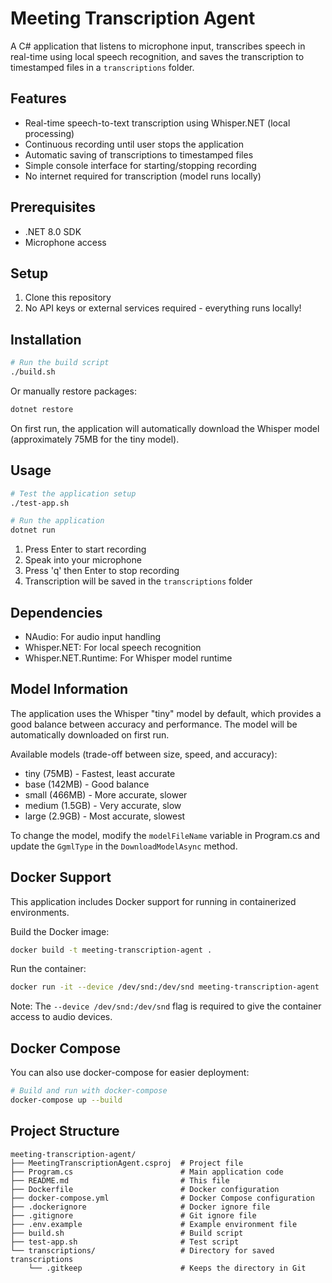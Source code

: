 # Meeting Transcription Agent

A C# application that listens to microphone input, transcribes speech in real-time using local speech recognition, and saves the transcription to timestamped files in a `transcriptions` folder.

## Features

- Real-time speech-to-text transcription using Whisper.NET (local processing)
- Continuous recording until user stops the application
- Automatic saving of transcriptions to timestamped files
- Simple console interface for starting/stopping recording
- No internet required for transcription (model runs locally)

## Prerequisites

- .NET 8.0 SDK
- Microphone access

## Setup

1. Clone this repository
2. No API keys or external services required - everything runs locally!

## Installation

```bash
# Run the build script
./build.sh
```

Or manually restore packages:
```bash
dotnet restore
```

On first run, the application will automatically download the Whisper model (approximately 75MB for the tiny model).

## Usage

```bash
# Test the application setup
./test-app.sh

# Run the application
dotnet run
```

1. Press Enter to start recording
2. Speak into your microphone
3. Press 'q' then Enter to stop recording
4. Transcription will be saved in the `transcriptions` folder

## Dependencies

- NAudio: For audio input handling
- Whisper.NET: For local speech recognition
- Whisper.NET.Runtime: For Whisper model runtime

## Model Information

The application uses the Whisper "tiny" model by default, which provides a good balance between accuracy and performance. The model will be automatically downloaded on first run.

Available models (trade-off between size, speed, and accuracy):
- tiny (75MB) - Fastest, least accurate
- base (142MB) - Good balance
- small (466MB) - More accurate, slower
- medium (1.5GB) - Very accurate, slow
- large (2.9GB) - Most accurate, slowest

To change the model, modify the `modelFileName` variable in Program.cs and update the `GgmlType` in the `DownloadModelAsync` method.

## Docker Support

This application includes Docker support for running in containerized environments.

Build the Docker image:
```bash
docker build -t meeting-transcription-agent .
```

Run the container:
```bash
docker run -it --device /dev/snd:/dev/snd meeting-transcription-agent
```

Note: The `--device /dev/snd:/dev/snd` flag is required to give the container access to audio devices.

## Docker Compose

You can also use docker-compose for easier deployment:

```bash
# Build and run with docker-compose
docker-compose up --build
```

## Project Structure

```
meeting-transcription-agent/
├── MeetingTranscriptionAgent.csproj  # Project file
├── Program.cs                        # Main application code
├── README.md                         # This file
├── Dockerfile                        # Docker configuration
├── docker-compose.yml                # Docker Compose configuration
├── .dockerignore                     # Docker ignore file
├── .gitignore                        # Git ignore file
├── .env.example                      # Example environment file
├── build.sh                          # Build script
├── test-app.sh                       # Test script
└── transcriptions/                   # Directory for saved transcriptions
    └── .gitkeep                      # Keeps the directory in Git